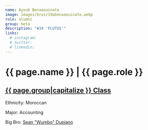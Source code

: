 ```yaml
---
name: Ayoub Benaaouinate
image: images/bros/19abenaaouinate.webp
role: alumni
group: beta
description: "#19 'PLUTUS'"
links:
  # instagram: 
  # twitter: 
  # linkedin: 
---
```


# {{ page.name }} | {{ page.role }} 
    
## [{{ page.group|capitalize }} Class](/brothers/{{page.group}}s)
    
Ethnicity: Moroccan

Major: Accounting

Big Bro: [Sean "Wumbo" Dupiano](03sdupiano)


